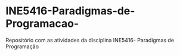 # INE5416-Paradigmas-de-Programacao-
Repositório com as atividades da disciplina INE5416- Paradigmas de Programação
